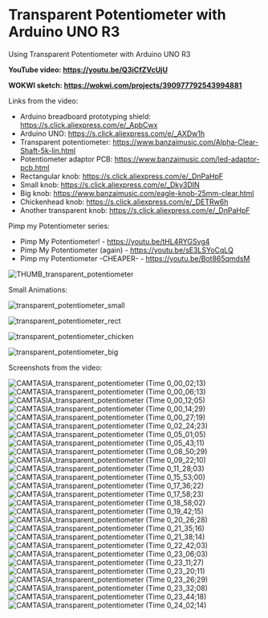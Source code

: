 # Transparent Potentiometer with Arduino UNO R3
Using Transparent Potentiometer with Arduino UNO R3


**YouTube video: https://youtu.be/Q3iCfZVcUjU**

**WOKWI sketch: https://wokwi.com/projects/390977792543994881**


Links from the video:
- Arduino breadboard prototyping shield: https://s.click.aliexpress.com/e/_ApbCwx
- Arduino UNO: https://s.click.aliexpress.com/e/_AXDw1h
- Transparent potentiometer: https://www.banzaimusic.com/Alpha-Clear-Shaft-5k-lin.html
- Potentiometer adaptor PCB: https://www.banzaimusic.com/led-adaptor-pcb.html
- Rectangular knob: https://s.click.aliexpress.com/e/_DnPaHpF
- Small knob: https://s.click.aliexpress.com/e/_Dky3DIN
- Big knob: https://www.banzaimusic.com/eagle-knob-25mm-clear.html
- Chickenhead knob: https://s.click.aliexpress.com/e/_DETRw6h
- Another transparent knob: https://s.click.aliexpress.com/e/_DnPaHpF

Pimp my Potentiometer series:
- Pimp My Potentiometer! - https://youtu.be/tHL4RYGSvg4
- Pimp My Potentiometer (again) - https://youtu.be/sE3LSYoCqLQ
- Pimp my Potentiometer -CHEAPER- - https://youtu.be/Bot865qmdsM


![THUMB_transparent_potentiometer](https://github.com/upiir/arduino_transparent_potentiometer/assets/117754156/1ef08743-0771-4599-82ad-7d15552a4fe8)




Small Animations:

![transparent_potentiometer_small](https://github.com/upiir/arduino_transparent_potentiometer/assets/117754156/3a5c1553-0f8d-475e-8691-c129a56cb2dc)

![transparent_potentiometer_rect](https://github.com/upiir/arduino_transparent_potentiometer/assets/117754156/a6eeb4a3-d66b-4b08-b696-5a783f132892)

![transparent_potentiometer_chicken](https://github.com/upiir/arduino_transparent_potentiometer/assets/117754156/ad5d6623-3cff-41c7-9a43-f2216ce2616e)

![transparent_potentiometer_big](https://github.com/upiir/arduino_transparent_potentiometer/assets/117754156/7d12c29d-7226-4473-ae49-b1f654f928a4)



Screenshots from the video:

![CAMTASIA_transparent_potentiometer (Time 0_00_02;13)](https://github.com/upiir/arduino_transparent_potentiometer/assets/117754156/b42e0373-7166-4315-8a0d-12da080235cc)
![CAMTASIA_transparent_potentiometer (Time 0_00_06;13)](https://github.com/upiir/arduino_transparent_potentiometer/assets/117754156/f1f40015-5ee9-4e35-8521-65b09344b30e)
![CAMTASIA_transparent_potentiometer (Time 0_00_12;05)](https://github.com/upiir/arduino_transparent_potentiometer/assets/117754156/97d6077f-fc26-4234-a754-2241191bf3d2)
![CAMTASIA_transparent_potentiometer (Time 0_00_14;29)](https://github.com/upiir/arduino_transparent_potentiometer/assets/117754156/cddf18da-01f1-474a-a716-4529d6cbcd02)
![CAMTASIA_transparent_potentiometer (Time 0_00_27;19)](https://github.com/upiir/arduino_transparent_potentiometer/assets/117754156/dc2687ab-3daa-4e39-98b2-be883a97340e)
![CAMTASIA_transparent_potentiometer (Time 0_02_24;23)](https://github.com/upiir/arduino_transparent_potentiometer/assets/117754156/f16e3b31-7c75-47fb-aafc-2dc60c141fe4)
![CAMTASIA_transparent_potentiometer (Time 0_05_01;05)](https://github.com/upiir/arduino_transparent_potentiometer/assets/117754156/c4aaeecf-cc1a-4623-a2c7-fed996bda5da)
![CAMTASIA_transparent_potentiometer (Time 0_05_43;11)](https://github.com/upiir/arduino_transparent_potentiometer/assets/117754156/51d714d0-9faf-4e2b-b914-d071b82ad81a)
![CAMTASIA_transparent_potentiometer (Time 0_08_50;29)](https://github.com/upiir/arduino_transparent_potentiometer/assets/117754156/7c766c4f-dcaf-4ef6-832a-76db09f51c92)
![CAMTASIA_transparent_potentiometer (Time 0_09_22;10)](https://github.com/upiir/arduino_transparent_potentiometer/assets/117754156/05b2b730-0378-4955-8193-62dbc667c037)
![CAMTASIA_transparent_potentiometer (Time 0_11_28;03)](https://github.com/upiir/arduino_transparent_potentiometer/assets/117754156/5f62610f-3087-4808-af80-bd97a35f7578)
![CAMTASIA_transparent_potentiometer (Time 0_15_53;00)](https://github.com/upiir/arduino_transparent_potentiometer/assets/117754156/be48fcef-946c-43af-ad89-544fc95da3e8)
![CAMTASIA_transparent_potentiometer (Time 0_17_36;22)](https://github.com/upiir/arduino_transparent_potentiometer/assets/117754156/726157f6-5d09-48ba-92d1-431a77082030)
![CAMTASIA_transparent_potentiometer (Time 0_17_58;23)](https://github.com/upiir/arduino_transparent_potentiometer/assets/117754156/54026bb3-6233-482d-8e28-79c357793749)
![CAMTASIA_transparent_potentiometer (Time 0_18_58;02)](https://github.com/upiir/arduino_transparent_potentiometer/assets/117754156/242d95ad-ec3d-4f73-ba1f-dc42264ab78c)
![CAMTASIA_transparent_potentiometer (Time 0_19_42;15)](https://github.com/upiir/arduino_transparent_potentiometer/assets/117754156/c35bc360-6e90-4406-82cf-599b395bc731)
![CAMTASIA_transparent_potentiometer (Time 0_20_26;28)](https://github.com/upiir/arduino_transparent_potentiometer/assets/117754156/7ee5e0eb-35ac-4c6d-bea8-30dc0dbe2d0a)
![CAMTASIA_transparent_potentiometer (Time 0_21_35;16)](https://github.com/upiir/arduino_transparent_potentiometer/assets/117754156/21fead1f-8658-4a63-8586-defb9b203dfd)
![CAMTASIA_transparent_potentiometer (Time 0_21_38;14)](https://github.com/upiir/arduino_transparent_potentiometer/assets/117754156/772341d5-581b-46b7-8361-f1561c8abf71)
![CAMTASIA_transparent_potentiometer (Time 0_22_42;03)](https://github.com/upiir/arduino_transparent_potentiometer/assets/117754156/1014b736-06b1-45cd-a0d1-407b035a9ddb)
![CAMTASIA_transparent_potentiometer (Time 0_23_06;03)](https://github.com/upiir/arduino_transparent_potentiometer/assets/117754156/73b17d4e-7435-41c6-b252-78b794bfa561)
![CAMTASIA_transparent_potentiometer (Time 0_23_11;27)](https://github.com/upiir/arduino_transparent_potentiometer/assets/117754156/2201c115-25f5-4b51-a0a1-f21dd3b21d6c)
![CAMTASIA_transparent_potentiometer (Time 0_23_20;11)](https://github.com/upiir/arduino_transparent_potentiometer/assets/117754156/f3636173-3bfc-418e-b367-a7d52f24f4e5)
![CAMTASIA_transparent_potentiometer (Time 0_23_26;29)](https://github.com/upiir/arduino_transparent_potentiometer/assets/117754156/3a0fdd07-bc89-4d4f-8ecf-9b36c7884582)
![CAMTASIA_transparent_potentiometer (Time 0_23_32;08)](https://github.com/upiir/arduino_transparent_potentiometer/assets/117754156/0e5cdd50-3d2a-4e89-940e-ed2bc604142e)
![CAMTASIA_transparent_potentiometer (Time 0_23_44;18)](https://github.com/upiir/arduino_transparent_potentiometer/assets/117754156/dbb13c15-c97a-45dd-9549-02c33dd7c825)
![CAMTASIA_transparent_potentiometer (Time 0_24_02;14)](https://github.com/upiir/arduino_transparent_potentiometer/assets/117754156/11a21361-9b71-487a-a2f5-6d589326c4f0)




